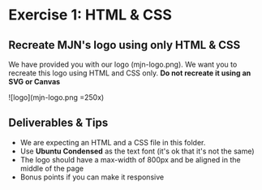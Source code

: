 # Exercise 1: HTML & CSS

## Recreate MJN's logo using only HTML & CSS

We have provided you with our logo (mjn-logo.png).  We want you to recreate this logo using HTML and CSS only.  **Do not recreate it using an SVG or Canvas**

![logo](mjn-logo.png =250x)

## Deliverables & Tips

- We are expecting an HTML and a CSS file in this folder.
- Use **Ubuntu Condensed** as the text font (it's ok that it's not the same)
- The logo should have a max-width of 800px and be aligned in the middle of the page
- Bonus points if you can make it responsive